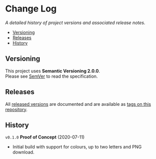# Change Log

_A detailed history of project versions and associated release notes._

- [Versioning](#versioning)
- [Releases](#releases)
- [History](#history)

## Versioning

This project uses **Semantic Versioning 2.0.0**.  
Please see [SemVer](https://semver.org/) to read the specification.

## Releases

All [released versions](https://github.com/webdivelement/projicon/releases)
are documented and are available as
[tags on this repository](https://github.com/webdivelement/projicon/tags).

## History

`v0.1.0` **Proof of Concept** (2020-07-11)

- Initial build with support for colours, up to two letters and PNG download.
